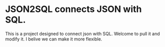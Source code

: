 # JSON2SQL connects JSON with SQL.
This is a project designed to connect json with SQL. Welcome to pull it and modify it. I belive we can make it more flexible.
